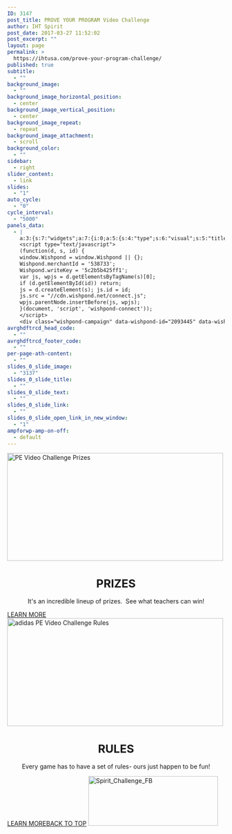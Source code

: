 ```yaml
---
ID: 3147
post_title: PROVE YOUR PROGRAM Video Challenge
author: IHT Spirit
post_date: 2017-03-27 11:52:02
post_excerpt: ""
layout: page
permalink: >
  https://ihtusa.com/prove-your-program-challenge/
published: true
subtitle:
  - ""
background_image:
  - ""
background_image_horizontal_position:
  - center
background_image_vertical_position:
  - center
background_image_repeat:
  - repeat
background_image_attachment:
  - scroll
background_color:
  - ""
sidebar:
  - right
slider_content:
  - link
slides:
  - "1"
auto_cycle:
  - "0"
cycle_interval:
  - "5000"
panels_data:
  - |
    a:3:{s:7:"widgets";a:7:{i:0;a:5:{s:4:"type";s:6:"visual";s:5:"title";s:0:"";s:4:"text";s:582:"<!-- Wishpond embed code -->
    <script type="text/javascript">
    (function(d, s, id) {
    window.Wishpond = window.Wishpond || {};
    Wishpond.merchantId = '538733';
    Wishpond.writeKey = '5c2b5b425ff1';
    var js, wpjs = d.getElementsByTagName(s)[0];
    if (d.getElementById(id)) return;
    js = d.createElement(s); js.id = id;
    js.src = "//cdn.wishpond.net/connect.js";
    wpjs.parentNode.insertBefore(js, wpjs);
    }(document, 'script', 'wishpond-connect'));
    </script>
    <div class="wishpond-campaign" data-wishpond-id="2093445" data-wishpond-href="https://www.wishpond.com/lp/2093445/"></div>";s:6:"filter";s:1:"1";s:11:"panels_info";a:7:{s:5:"class";s:30:"WP_Widget_Black_Studio_TinyMCE";s:3:"raw";b:0;s:4:"grid";i:0;s:4:"cell";i:0;s:2:"id";i:0;s:9:"widget_id";s:36:"fc96cb25-010e-4b5f-a0ac-bcc9430cd974";s:5:"style";a:3:{s:18:"background_display";s:4:"tile";s:16:"featured_widgets";s:0:"";s:12:"bigger_title";s:0:"";}}}i:1;a:5:{s:4:"type";s:6:"visual";s:5:"title";s:0:"";s:4:"text";s:178:"<p><img class="size-full wp-image-1775 aligncenter" src="https://ihtusa.com/wp-content/uploads/2016/04/prizes.jpg" alt="PE Video Challenge Prizes" width="500" height="250" /></p>";s:6:"filter";s:1:"1";s:11:"panels_info";a:7:{s:5:"class";s:30:"WP_Widget_Black_Studio_TinyMCE";s:3:"raw";b:0;s:4:"grid";i:1;s:4:"cell";i:0;s:2:"id";i:1;s:9:"widget_id";s:36:"8217bc6d-3649-45b3-b973-527b24bdf3f8";s:5:"style";a:3:{s:18:"background_display";s:4:"tile";s:16:"featured_widgets";s:0:"";s:12:"bigger_title";s:0:"";}}}i:2;a:5:{s:4:"type";s:6:"visual";s:5:"title";s:0:"";s:4:"text";s:279:"<h1 style="text-align: center; font-size: 26px;">PRIZES</h1><p style="text-align: center;">It's an incredible lineup of prizes.  See what teachers can win!</p><p style="text-align: center;">[button href="https://ihtusa.com/adidas-zone-challenge/prizes//"]LEARN MORE[/button]</p>";s:6:"filter";s:1:"1";s:11:"panels_info";a:7:{s:5:"class";s:30:"WP_Widget_Black_Studio_TinyMCE";s:3:"raw";b:0;s:4:"grid";i:1;s:4:"cell";i:0;s:2:"id";i:2;s:9:"widget_id";s:36:"b15ced16-bc1c-40bf-aef8-e9fe078988d5";s:5:"style";a:3:{s:18:"background_display";s:4:"tile";s:16:"featured_widgets";s:0:"";s:12:"bigger_title";s:0:"";}}}i:3;a:5:{s:4:"type";s:6:"visual";s:5:"title";s:0:"";s:4:"text";s:183:"<p><img class="size-full wp-image-1776 aligncenter" src="https://ihtusa.com/wp-content/uploads/2016/04/rules.jpg" alt="adidas PE Video Challenge Rules" width="500" height="250" /></p>";s:6:"filter";s:1:"1";s:11:"panels_info";a:7:{s:5:"class";s:30:"WP_Widget_Black_Studio_TinyMCE";s:3:"raw";b:0;s:4:"grid";i:1;s:4:"cell";i:1;s:2:"id";i:3;s:9:"widget_id";s:36:"c8b2ba90-dd2d-412b-b855-904b8af71b62";s:5:"style";a:3:{s:18:"background_display";s:4:"tile";s:16:"featured_widgets";s:0:"";s:12:"bigger_title";s:0:"";}}}i:4;a:5:{s:4:"type";s:6:"visual";s:5:"title";s:0:"";s:4:"text";s:286:"<h1 style="text-align: center; font-size: 26px;">RULES</h1><p style="text-align: center;">Every game has to have a set of rules- ours just happen to be fun!</p><p style="text-align: center;">[button href="https://ihtusa.com/adidas-zone-challenge/official-rules/"]LEARN MORE[/button]</p>";s:6:"filter";s:1:"1";s:11:"panels_info";a:7:{s:5:"class";s:30:"WP_Widget_Black_Studio_TinyMCE";s:3:"raw";b:0;s:4:"grid";i:1;s:4:"cell";i:1;s:2:"id";i:4;s:9:"widget_id";s:36:"3677e18c-c58b-4998-9ef2-4dcf2297bd83";s:5:"style";a:3:{s:18:"background_display";s:4:"tile";s:16:"featured_widgets";s:0:"";s:12:"bigger_title";s:0:"";}}}i:5;a:3:{s:4:"text";s:0:"";s:11:"button_text";s:30:"<a href="#TOP">BACK TO TOP</a>";s:11:"panels_info";a:7:{s:5:"class";s:17:"PW_Call_To_Action";s:3:"raw";b:0;s:4:"grid";i:2;s:4:"cell";i:0;s:2:"id";i:5;s:9:"widget_id";s:36:"7dc3169b-390d-489d-bc91-35770794298e";s:5:"style";a:3:{s:18:"background_display";s:4:"tile";s:16:"featured_widgets";s:0:"";s:12:"bigger_title";s:0:"";}}}i:6;a:5:{s:4:"type";s:6:"visual";s:5:"title";s:0:"";s:4:"text";s:272:"<a href="https://ihtusa.com/wp-content/uploads/2017/03/Spirit_Challenge_FB.jpg"><img src="https://ihtusa.com/wp-content/uploads/2017/03/Spirit_Challenge_FB-300x115.jpg" alt="Spirit_Challenge_FB" width="300" height="115" class="aligncenter size-medium wp-image-3172" /></a>";s:6:"filter";s:1:"1";s:11:"panels_info";a:7:{s:5:"class";s:30:"WP_Widget_Black_Studio_TinyMCE";s:3:"raw";b:0;s:4:"grid";i:3;s:4:"cell";i:0;s:2:"id";i:6;s:9:"widget_id";s:36:"33e93eea-b471-4094-97bb-72930d9dc311";s:5:"style";a:3:{s:18:"background_display";s:4:"tile";s:16:"featured_widgets";s:0:"";s:12:"bigger_title";s:0:"";}}}}s:5:"grids";a:4:{i:0;a:2:{s:5:"cells";i:1;s:5:"style";a:0:{}}i:1;a:2:{s:5:"cells";i:2;s:5:"style";a:1:{s:18:"background_display";s:4:"tile";}}i:2;a:2:{s:5:"cells";i:1;s:5:"style";a:0:{}}i:3;a:2:{s:5:"cells";i:1;s:5:"style";a:0:{}}}s:10:"grid_cells";a:5:{i:0;a:2:{s:4:"grid";i:0;s:6:"weight";i:1;}i:1;a:2:{s:4:"grid";i:1;s:6:"weight";d:0.5;}i:2;a:2:{s:4:"grid";i:1;s:6:"weight";d:0.5;}i:3;a:2:{s:4:"grid";i:2;s:6:"weight";i:1;}i:4;a:2:{s:4:"grid";i:3;s:6:"weight";i:1;}}}
avrghdftrcd_head_code:
  - ""
avrghdftrcd_footer_code:
  - ""
per-page-ath-content:
  - ""
slides_0_slide_image:
  - "3137"
slides_0_slide_title:
  - ""
slides_0_slide_text:
  - ""
slides_0_slide_link:
  - ""
slides_0_slide_open_link_in_new_window:
  - "1"
ampforwp-amp-on-off:
  - default
---
```

<!-- Wishpond embed code -->
<script type="text/javascript">
(function(d, s, id) {
window.Wishpond = window.Wishpond || {};
Wishpond.merchantId = '538733';
Wishpond.writeKey = '5c2b5b425ff1';
var js, wpjs = d.getElementsByTagName(s)[0];
if (d.getElementById(id)) return;
js = d.createElement(s); js.id = id;
js.src = "//cdn.wishpond.net/connect.js";
wpjs.parentNode.insertBefore(js, wpjs);
}(document, 'script', 'wishpond-connect'));
</script>

<img class="size-full wp-image-1775 aligncenter" src="https://ihtusa.com/wp-content/uploads/2016/04/prizes.jpg" alt="PE Video Challenge Prizes" width="500" height="250">
<h1 style="text-align: center; font-size: 26px;">PRIZES</h1>
<p style="text-align: center;">It's an incredible lineup of prizes. &nbsp;See what teachers can win!</p>

<a href="https://ihtusa.com/adidas-zone-challenge/prizes//" class="btn btn-primary" target="_self">LEARN MORE</a><img class="size-full wp-image-1776 aligncenter" src="https://ihtusa.com/wp-content/uploads/2016/04/rules.jpg" alt="adidas PE Video Challenge Rules" width="500" height="250">
<h1 style="text-align: center; font-size: 26px;">RULES</h1>
<p style="text-align: center;">Every game has to have a set of rules- ours just happen to be fun!</p>

<a href="https://ihtusa.com/adidas-zone-challenge/official-rules/" class="btn btn-primary" target="_self">LEARN MORE</a><a href="#TOP">BACK TO TOP</a>
<a href="https://ihtusa.com/wp-content/uploads/2017/03/Spirit_Challenge_FB.jpg"><img class="aligncenter size-medium wp-image-3172" src="https://ihtusa.com/wp-content/uploads/2017/03/Spirit_Challenge_FB-300x115.jpg" alt="Spirit_Challenge_FB" width="300" height="115"></a>